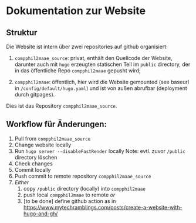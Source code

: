 # Dokumentation zur Website

## Struktur

Die Website ist intern über zwei repositories auf github organisiert:

1. `compphil2maae_source`: privat, enthält den Quellcode der Website, darunter auch mit `hugo` erzeugten statischen Teil im `public` directory, der in das öffentliche Repo `compphil2maae` gepusht wird;

2. `compphil2maae`: öffentlich, hier wird die Website gemounted (see baseurl in `/config/default/hugo.yaml`) und ist von außen abrufbar (deployment durch gitpages).

Dies ist das Repository `compphil2maae_source`.

## Workflow für Änderungen:

1. Pull from `compphil2maae_source` 
2. Change website locally
3. Run `hugo server --disableFastRender` locally
   Note: evtl. zuvor `/public`  directory löschen
4. Check changes 
5. Commit locally
6. Push commit to remote repository `compphil2maae_source`
7. *Either*
   1. copy `/public` directory (locally) into `compphil2maae` 
   2. push local `compphil2maae` to remote 
   *or*
   1. [to be done] define github action as in https://www.mytechramblings.com/posts/create-a-website-with-hugo-and-gh/

